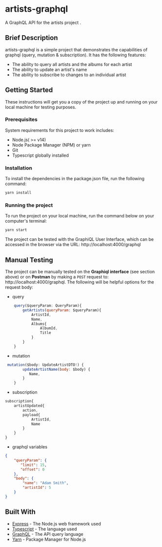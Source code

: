 # artists-graphql
A GraphQL API for the artists project .

## Brief Description
artists-graphql is a simple project that demonstrates the capabilities of graphql (query, mutation & subscription). It has the following features:

- The ability to query all artists and the albums for each artist
- The ability to update an artist's name
- The ability to subscribe to changes to an individual artist


## Getting Started
These instructions will get you a copy of the project up and running on your local machine for testing purposes.

### Prerequisites
System requirements for this project to work includes:
- Node.js( >= v14)
- Node Package Manager (NPM) or yarn
- Git
- Typescript globally installed

### Installation
To install the dependencies in the package.json file, run the following command: 

```bash
yarn install
```

### Running the project
To run the project on your local machine, run the command below on your computer's terminal:  


```bash
yarn start
```

The project can be tested with the GraphiQL User Interface, which can be accessed in the browser via the URL: http://localhost:4000/graphql

## Manual Testing
The project can be manually tested on the **Graphiql interface** (see section above) or on **Postman** by making a `POST` request to: http://localhost:4000/graphql. The following will be helpful options for the request body:
- query

```js
    query($queryParam: QueryParam){
        getArtists(queryParam: $queryParam){
            ArtistId,
            Name,
            Albums{
                AlbumId,
                Title
            }
        }
    }
```

- mutation
```js
 mutation($body: UpdateArtistDTO!) { 
        updateArtistName(body: $body) {
           Name,
        }
    }
```

- subscription
```js
subscription{
    artistUpdated{
        action,
        payload{
            ArtistId,
            Name
        }
    }
}
```

- graphql variables
```json
{
    "queryParam": {
       "limit": 15,
       "offset": 0
    },
    "body": {
        "name": "Adam Smith",
        "artistId": 5
    }
}
```

## Built With
- [Express](https://expressjs.com/) - The Node.js web framework used
- [Typescript](https://www.typescriptlang.org/) - The language used
- [GraphQL](https://graphql.org/) - The API query language
- [Yarn](https://yarnpkg.com/) - Package Manager for Node.js



